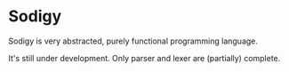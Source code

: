 # Sodigy

Sodigy is very abstracted, purely functional programming language.

It's still under development. Only parser and lexer are (partially) complete.